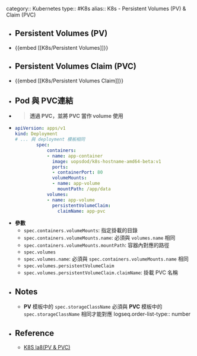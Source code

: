 category:: Kubernetes
type:: #K8s
alias:: K8s - Persistent Volumes (PV) & Claim (PVC)

- ## Persistent Volumes (PV)
- {{embed [[K8s/Persistent Volumes]]}}
- ## Persistent Volumes Claim (PVC)
- {{embed [[K8s/Persistent Volumes Claim]]}}
- ## Pod 與 PVC連結
- > **透過 PVC，並將 PVC 當作 volume 使用**
- ```yaml
  apiVersion: apps/v1
  kind: Deployment
  # ... 與 deployment 模板相同
          spec:
              containers:
              - name: app-container
                image: uopsdod/k8s-hostname-amd64-beta:v1
                ports:
                - containerPort: 80
                volumeMounts:
                - name: app-volume
                  mountPath: /app/data
              volumes:
              - name: app-volume
                persistentVolumeClaim:
                  claimName: app-pvc
  ```
- **參數**
	- `spec.containers.volumeMounts`: 指定掛載的目錄
	- `spec.containers.volumeMounts.name`: 必須與 `volumes.name` 相同
	- `spec.containers.volumeMounts.mountPath`: 容器內對應的路徑
	- `spec.volumes`
	- `spec.volumes.name`: 必須與 `spec.containers.volumeMounts.name` 相同
	- `spec.volumes.persistentVolumeClaim`
	- `spec.volumes.persistentVolumeClaim.claimName`: 掛載 PVC 名稱
- ## Notes
	- **PV** 模板中的 `spec.storageClassName` 必須與 **PVC** 模板中的 `spec.storageClassName` 相同才能對應
	  logseq.order-list-type:: number
- ## Reference
	- [K8S la8(PV & PVC)](https://hackmd.io/@S_HP7z6qQmC4l2tX34ATug/SkxaIVZQ5)